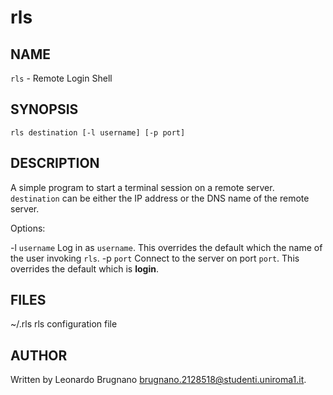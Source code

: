 # rls
## NAME
`rls` - Remote Login Shell

## SYNOPSIS
`rls destination [-l username] [-p port]`

## DESCRIPTION
A simple program to start a terminal session on a remote server. `destination` can be either the IP address or the DNS name of the remote server.

Options:

-l `username`    Log in as `username`. This overrides the default which the name of the user invoking `rls`.
-p `port`        Connect to the server on port `port`. This overrides the default which is **login**.

## FILES
~/.rls    rls configuration file

## AUTHOR
Written by Leonardo Brugnano <brugnano.2128518@studenti.uniroma1.it>.
